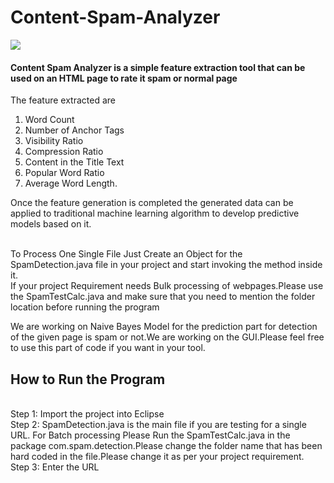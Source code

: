 # Content-Spam-Analyzer

<img src="http://icons.iconarchive.com/icons/cornmanthe3rd/plex/128/Communication-email-icon.png"/>

<h4>Content Spam Analyzer is a simple feature extraction tool that can be used on an HTML page to rate it spam or normal page</h4>

The feature extracted are 
1) Word Count <br>
2) Number of Anchor Tags<br>
3) Visibility Ratio<br>
4) Compression Ratio<br>
5) Content in the Title Text<br>
6) Popular Word Ratio<br>
7) Average Word Length.<br>

Once the feature generation is completed the generated data can be applied to traditional machine learning algorithm to develop predictive models based on it.


<br>
To Process One Single File Just Create an Object for the SpamDetection.java file in your project and start invoking the method inside it.
<br>
If your project Requirement needs Bulk processing of webpages.Please use the SpamTestCalc.java and make sure that you need to mention the folder location
before running the program
<br>



We are working on Naive Bayes Model for the prediction part for detection of the given page is spam or not.We are working on the GUI.Please feel free to use this part of code if you want in your tool.



<h2>How to Run the Program</h2>
<br>
Step 1: Import the project into Eclipse
<br>
Step 2: SpamDetection.java is the main file if you are testing for a single URL. For Batch processing Please Run the SpamTestCalc.java in the package com.spam.detection.Please change the folder name that has been hard coded in the file.Please change it as per your project requirement.
<br>
Step 3: Enter the URL 
<br>
<br>
 
